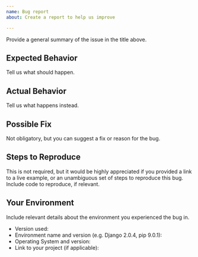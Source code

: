```yaml
---
name: Bug report
about: Create a report to help us improve

---
```


Provide a general summary of the issue in the title above.


## Expected Behavior
Tell us what should happen.

## Actual Behavior
Tell us what happens instead.

## Possible Fix
Not obligatory, but you can suggest a fix or reason for the bug.

## Steps to Reproduce
This is not required, but it would be highly appreciated if you
provided a link to a live example, or an unambiguous set of steps to
reproduce this bug. Include code to reproduce, if relevant.


## Your Environment
Include relevant details about the environment you experienced the bug in.

* Version used:
* Environment name and version (e.g. Django 2.0.4, pip 9.0.1):
* Operating System and version:
* Link to your project (if applicable):
